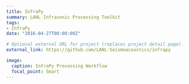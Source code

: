 ```yaml
---
title: InfraPy
summary: LANL Infrasonic Processing Toolkit
tags:
- InfraPy
date: "2016-04-27T00:00:00Z"

# Optional external URL for project (replaces project detail page).
external_link: https://github.com/LANL-Seismoacoustics/infrapy

image:
  caption: InfraPy Processing Workflow
  focal_point: Smart
---
```

